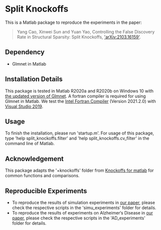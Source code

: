 # Split Knockoffs

This is a Matlab package to reproduce the experiments in the paper:
>Yang Cao, Xinwei Sun and Yuan Yao, Controlling the False Discovery Rate in Structural Sparsity: Split Knockoffs, ['arXiv:2103.16159'](https://arxiv.org/abs/2103.16159).



## Dependency

- Glmnet in Matlab



## Installation Details

This package is tested in Matlab R2020a and R2020b on Windows 10 with [the updated version of Glmnet](https://web.stanford.edu/~hastie/glmnet_matlab/glmnet_matlab_new.zip). A fortran compiler is required for using Glmnet in Matlab. We test the [Intel Fortran Compiler](https://software.intel.com/content/www/us/en/develop/articles/oneapi-standalone-components.html#fortran) (Version 2021.2.0) with [Visual Studio 2019](https://visualstudio.microsoft.com/). 



## Usage

To finish the installation, please run 'startup.m'. For usage of this package, type 'help split_knockoffs.filter' and 'help split_knockoffs.cv_filter' in the command line of Matlab.



## Acknowledgement

This package adapts the '+knockoffs' folder from [Knockoffs for matlab](https://web.stanford.edu/group/candes/knockoffs/software/knockoffs/) for common functions and comparisons.



## Reproducible Experiments

- To reproduce the results of simulation experiments in [our paper](https://arxiv.org/abs/2103.16159), please check the respective scripts in the 'simu_experiments' folder for details.
- To reproduce the results of experiments on Alzheimer‘s Disease in [our paper](https://arxiv.org/abs/2103.16159), please check the respective scripts in the 'AD_experiments' folder for details.
